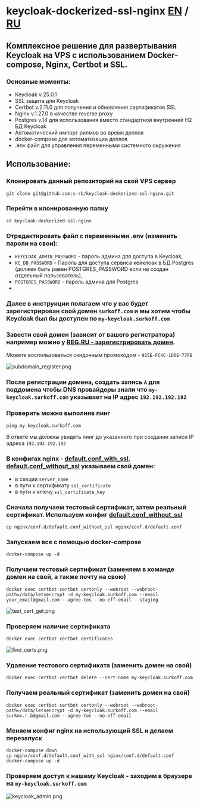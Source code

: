 # keycloak-dockerized-ssl-nginx [EN](README.md) / [RU](README_RU.md)
## Комплексное решение для развертывания Keycloak на VPS с использованием Docker-compose, Nginx, Certbot и SSL.
### Основные моменты:
- Keycloak v.25.0.1
- SSL защита для Keycloak
- Certbot v.2.11.0 для получения и обновления сертификатов SSL
- Nginx v.1.27.0 в качестве reverse proxy
- Postgres v.14 для использования вместо стандартной внутренней H2 БД Keycloak
- Автоматический импорт рилмов во время деплоя
- docker-compose для автоматизации деплоя
- .env файл для управления переменными системного окружения

## Использование:
### Клонировать данный репозиторий на свой VPS сервер
```git clone git@github.com:s-rb/keycloak-dockerized-ssl-nginx.git```

### Перейти в клонированную папку
`cd keycloak-dockerized-ssl-nginx`

### Отредактировать файл с переменными .env (изменить пароли на свои):
- `KEYCLOAK_ADMIN_PASSWORD` - пароль админа для доступа в Keycloak,
- `KC_DB_PASSWORD` - Пароль для доступа сервиса кейклоак в БД Postgres (должен быть равен POSTGRES_PASSWORD если не создан отдельный пользователь),
- `POSTGRES_PASSWORD` - пароль админа для Postgres
- 
### Далее в инструкции полагаем что у вас будет зарегистрирован свой домен `surkoff.com` и мы хотим чтобы Keycloak был бы доступен по `my-keycloak.surkoff.com`

### Завести свой домен (зависит от вашего регистратора) например можно у [REG.RU - зарегистрировать домен](https://www.reg.ru/domain/new/?rlink=reflink-12623795).
Можете воспользоваться скидочным промокодом - `925E-FC4C-1D6E-77FE`

![subdomain_register.png](pics/subdomain_register.png)

### После регистрации домена, создать запись `A` для поддомена чтобы DNS провайдеры знали что `my-keycloak.surkoff.com` указывает на IP адрес `192.192.192.192`

### Проверить можно выполнив пинг
```ping my-keycloak.surkoff.com```

В ответе мы должны увидеть пинг до указанного при создании записи IP адреса `192.192.192.192`

### В конфигах nginx - [default.conf_with_ssl](nginx%2Fconf.d%2Fdefault.conf_with_ssl), [default.conf_without_ssl](nginx%2Fconf.d%2Fdefault.conf_without_ssl) указываем свой домен:
- в секции `server_name`
- в пути к сертификату `ssl_certificate`
- в пути к ключу `ssl_certificate_key`

### Сначала получаем тестовый сертификат, затем реальный сертификат. Используем конфиг [default.conf_without_ssl](nginx%2Fconf.d%2Fdefault.conf_without_ssl)
`cp nginx/conf.d/default.conf_without_ssl nginx/conf.d/default.conf`

### Запускаем все с помощью docker-compose
`docker-compose up -d`

### Получаем тестовый сертификат (заменяем в команде домен на свой, а также почту на свою)
```
docker exec certbot certbot certonly --webroot --webroot-path=/data/letsencrypt -d my-keycloak.surkoff.com --email your_email@gmail.com --agree-tos --no-eff-email --staging
```

![test_cert_get.png](pics/test_cert_get.png)

### Проверяем наличие сертификата
`docker exec certbot certbot certificates`

![find_certs.png](pics/find_certs.png)

### Удаление тестового сертификата (заменить домен на свой)
`docker exec certbot certbot delete --cert-name my-keycloak.surkoff.com`

### Получаем реальный сертификат (заменить домен на свой)
```
docker exec certbot certbot certonly --webroot --webroot-path=/data/letsencrypt -d my-keycloak.surkoff.com --email surkov.r.b@gmail.com --agree-tos --no-eff-email
```

### Меняем конфиг nginx на использующий SSL и делаем перезапуск
```
docker-compose down
cp nginx/conf.d/default.conf_with_ssl nginx/conf.d/default.conf
docker-compose up -d
```

### Проверяем доступ к нашему Keycloak - заходим в браузере на `my-keycloak.surkoff.com`
![keycloak_admin.png](pics/keycloak_admin.png)